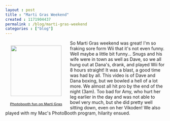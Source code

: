 ```yaml
---
layout : post
title : "Marti Gras Weekend"
created : 1171904437
permalink : /blog/marti-gras-weekend
categories : ["blog"]
---
```

<div style="float:left; margin-right:10px;"><div style="text-align:center;width:194px;font-family:arial,sans-serif;font-size:83%"><div style="height:194px;background:url('http://picasaweb.google.com/f/img/transparent_album_background.gif') no-repeat left"><a href="http://picasaweb.google.com/sirkitree/PhotoboothFunOnMartiGras"><img src="http://lh6.google.com/image/sirkitree/RdmoxEtxMTE/AAAAAAAAAHo/eoQXIJmK_p0/s160-c/PhotoboothFunOnMartiGras.jpg" width="160" height="160" style="border:none;padding:0px;margin-top:16px;"></a></div><a href="http://picasaweb.google.com/sirkitree/PhotoboothFunOnMartiGras"><div style="color:#4D4D4D;font-weight:bold;text-decoration:none;">Photobooth fun on Marti Gras</div></a><div style="color:#808080"></div></div></div>So Marti Gras weekend was great! I'm so fraking sore form Wii that it's not even funny. Well maybe a little bit funny... Snugs and his wife were in town as well as Dave, so we all hung out at Dana's, drank, and played Wii for 8 hours straight! It was a blast, a good time was had by all. This video is of Dave and Dana boxing, but we bowled a hell of a lot more. We almost all hit pro by the end of the night (3am). Too bad for Amy, who hurt her leg earlier in the day and was not able to bowl very much, but she did pretty well sitting down, even on her Vikoden! We also played with my Mac's PhotoBooth program, hilarity ensued. <object width="425" height="350"><param name="movie" value="http://www.youtube.com/v/gYuacuTK_eU"></param><param name="wmode" value="transparent"></param><embed src="http://www.youtube.com/v/gYuacuTK_eU" type="application/x-shockwave-flash" wmode="transparent" width="425" height="350"></embed></object> 